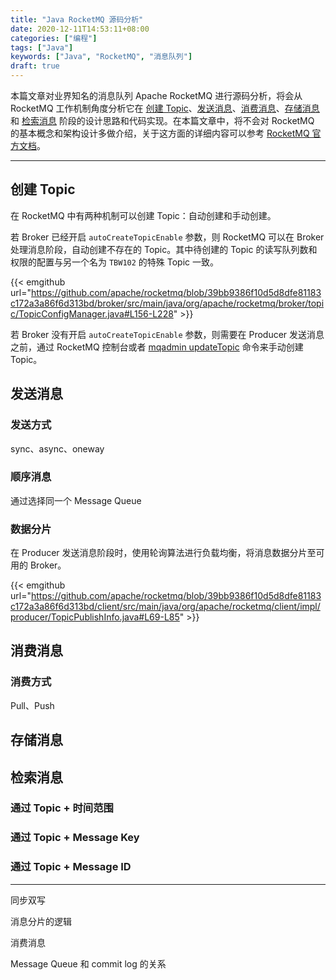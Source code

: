 ```yaml
---
title: "Java RocketMQ 源码分析"
date: 2020-12-11T14:53:11+08:00
categories: ["编程"]
tags: ["Java"]
keywords: ["Java", "RocketMQ", "消息队列"]
draft: true
---
```


本篇文章对业界知名的消息队列 Apache RocketMQ 进行源码分析，将会从 RocketMQ 工作机制角度分析它在 [创建 Topic](#创建-topic)、[发送消息](#发送消息)、[消费消息](#消费消息)、[存储消息](#存储消息) 和 [检索消息](#检索消息) 阶段的设计思路和代码实现。在本篇文章中，将不会对 RocketMQ 的基本概念和架构设计多做介绍，关于这方面的详细内容可以参考 [RocketMQ 官方文档](https://github.com/apache/rocketmq/blob/39bb9386f10d5d8dfe81183c172a3a86f6d313bd/docs/cn/README.md)。<!--more-->

---

## 创建 Topic

在 RocketMQ 中有两种机制可以创建 Topic：自动创建和手动创建。

若 Broker 已经开启 `autoCreateTopicEnable` 参数，则 RocketMQ 可以在 Broker 处理消息阶段，自动创建不存在的 Topic。其中待创建的 Topic 的读写队列数和权限的配置与另一个名为 `TBW102` 的特殊 Topic 一致。

{{< emgithub url="https://github.com/apache/rocketmq/blob/39bb9386f10d5d8dfe81183c172a3a86f6d313bd/broker/src/main/java/org/apache/rocketmq/broker/topic/TopicConfigManager.java#L156-L228" >}}

若 Broker 没有开启 `autoCreateTopicEnable` 参数，则需要在 Producer 发送消息之前，通过 RocketMQ 控制台或者 [mqadmin updateTopic](https://github.com/apache/rocketmq/blob/39bb9386f10d5d8dfe81183c172a3a86f6d313bd/tools/src/main/java/org/apache/rocketmq/tools/command/topic/UpdateTopicSubCommand.java#L33) 命令来手动创建 Topic。

## 发送消息

### 发送方式

sync、async、oneway

### 顺序消息

通过选择同一个 Message Queue

### 数据分片

在 Producer 发送消息阶段时，使用轮询算法进行负载均衡，将消息数据分片至可用的 Broker。

{{< emgithub url="https://github.com/apache/rocketmq/blob/39bb9386f10d5d8dfe81183c172a3a86f6d313bd/client/src/main/java/org/apache/rocketmq/client/impl/producer/TopicPublishInfo.java#L69-L85" >}}

## 消费消息

### 消费方式

Pull、Push

## 存储消息

## 检索消息

### 通过 Topic + 时间范围

### 通过 Topic + Message Key

### 通过 Topic + Message ID

---

同步双写

消息分片的逻辑

消费消息

Message Queue 和 commit log 的关系
